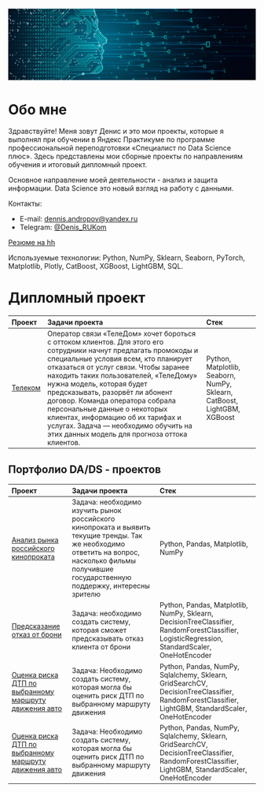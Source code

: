 ![](https://github.com/DenisPodvalenchuk/portfolio/blob/main/ds.jpg)

# Обо мне

Здравствуйте! Меня зовут Денис и это мои проекты, которые я выполнял при обучении в Яндекс Практикуме по программе профессиональной переподготовки
«Специалист по Data Science плюс». Здесь представлены мои сборные проекты по направлениям обучения и итоговый дипломный проект.

Основное направление моей деятельности - анализ и защита информации. Data Science это новый взгляд на работу с данными.

Контакты:
* E-mail: [dennis.andropov@yandex.ru](mailto:dennis.andropov@yandex.ru)
* Telegram: [@Denis_RUKom](https://t.me/Denis_RUKom)

[Резюме на hh](https://tomsk.hh.ru/resume/46777a8cff0c274f750039ed1f587737444d31)

Используемые технологии: Python, NumPy, Sklearn, Seaborn, PyTorch, Matplotlib, Plotly, CatBoost, XGBoost, LightGBM, SQL.

# Дипломный проект

 | Проект | Задачи проекта | Стек |
| :-----------| :----------- | :----------- |
| [Телеком](https://github.com/DenisPodvalenchuk/portfolio/blob/main/final) | Оператор связи «ТелеДом» хочет бороться с оттоком клиентов. Для этого его сотрудники начнут предлагать промокоды и специальные условия всем, кто планирует отказаться от услуг связи. Чтобы заранее находить таких пользователей, «ТелеДому» нужна модель, которая будет предсказывать, разорвёт ли абонент договор. Команда оператора собрала персональные данные о некоторых клиентах, информацию об их тарифах и услугах. Задача — необходимо обучить на этих данных модель для прогноза оттока клиентов. | Python, Matplotlib, Seaborn, NumPy, Sklearn, CatBoost, LightGBM, XGBoost

## Портфолио DA/DS - проектов

 | Проект | Задачи проекта | Стек |
| :-----------| :----------- | :----------- |
| [Анализ рынка российского кинопроката](https://github.com/DenisPodvalenchuk/portfolio/blob/main/p1) | Задача: необходимо изучить рынок российского кинопроката и выявить текущие тренды. Так же необходимо ответить на вопрос, насколько фильмы получившие государственную поддержку, интересны зрителю | Python, Pandas, Matplotlib, NumPy |
| [Предсказание отказ от брони](https://github.com/DenisPodvalenchuk/portfolio/blob/main/p2) | Задача: необходимо создать систему, которая сможет предсказывать отказ клиента от брони | Python, Pandas, Matplotlib, NumPy, Sklearn, DecisionTreeClassifier, RandomForestClassifier, LogisticRegression, StandardScaler, OneHotEncoder |
| [Оценка риска ДТП по выбранному маршруту движения авто](https://github.com/DenisPodvalenchuk/portfolio/blob/main/p3) | Задача: Необходимо создать систему, которая могла бы оценить риск ДТП по выбранному маршруту движения | Python, Pandas, NumPy, Sqlalchemy, Sklearn, GridSearchCV, DecisionTreeClassifier, RandomForestClassifier, LightGBM, StandardScaler, OneHotEncoder |
| [Оценка риска ДТП по выбранному маршруту движения авто](https://github.com/DenisPodvalenchuk/portfolio/blob/main/p4) | Задача: Необходимо создать систему, которая могла бы оценить риск ДТП по выбранному маршруту движения | Python, Pandas, NumPy, Sqlalchemy, Sklearn, GridSearchCV, DecisionTreeClassifier, RandomForestClassifier, LightGBM, StandardScaler, OneHotEncoder |

